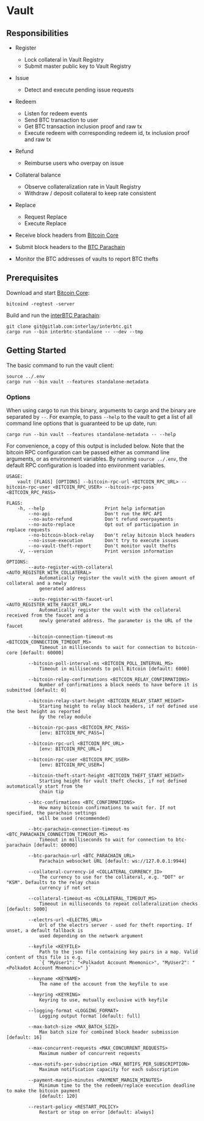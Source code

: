 # Vault

## Responsibilities

- Register
  - Lock collateral in Vault Registry
  - Submit master public key to Vault Registry
- Issue
  - Detect and execute pending issue requests
- Redeem
  - Listen for redeem events
  - Send BTC transaction to user
  - Get BTC transaction inclusion proof and raw tx
  - Execute redeem with corresponding redeem id, tx inclusion proof and raw tx
- Refund
  - Reimburse users who overpay on issue
- Collateral balance
  - Observe collateralization rate in Vault Registry
  - Withdraw / deposit collateral to keep rate consistent
- Replace
  - Request Replace
  - Execute Replace

- Receive block headers from [Bitcoin Core](https://github.com/bitcoin/bitcoin)
- Submit block headers to the [BTC Parachain](https://github.com/interlay/interbtc)
- Monitor the BTC addresses of vaults to report BTC thefts

## Prerequisites

Download and start [Bitcoin Core](https://bitcoin.org/en/bitcoin-core/):

```
bitcoind -regtest -server
```

Build and run the [interBTC Parachain](https://github.com/interlay/interbtc):

```
git clone git@gitlab.com:interlay/interbtc.git
cargo run --bin interbtc-standalone -- --dev --tmp
```

## Getting Started

The basic command to run the vault client:

```
source ../.env
cargo run --bin vault --features standalone-metadata
```

### Options

When using cargo to run this binary, arguments to cargo and the binary are separated by `--`. For example, to pass `--help` to the vault to get a list of all command line options that is guaranteed to be up date, run:

```
cargo run --bin vault --features standalone-metadata -- --help
```

For convenience, a copy of this output is included below. Note that the bitcoin RPC configuration can be passed either as command line arguments, or as environment variables. By running `source ../.env`, the default RPC configuration is loaded into environment variables. 

```
USAGE:
    vault [FLAGS] [OPTIONS] --bitcoin-rpc-url <BITCOIN_RPC_URL> --bitcoin-rpc-user <BITCOIN_RPC_USER> --bitcoin-rpc-pass <BITCOIN_RPC_PASS>

FLAGS:
    -h, --help                      Print help information
        --no-api                    Don't run the RPC API
        --no-auto-refund            Don't refund overpayments
        --no-auto-replace           Opt out of participation in replace requests
        --no-bitcoin-block-relay    Don't relay bitcoin block headers
        --no-issue-execution        Don't try to execute issues
        --no-vault-theft-report     Don't monitor vault thefts
    -V, --version                   Print version information

OPTIONS:
        --auto-register-with-collateral <AUTO_REGISTER_WITH_COLLATERAL>
            Automatically register the vault with the given amount of collateral and a newly
            generated address

        --auto-register-with-faucet-url <AUTO_REGISTER_WITH_FAUCET_URL>
            Automatically register the vault with the collateral received from the faucet and a
            newly generated address. The parameter is the URL of the faucet

        --bitcoin-connection-timeout-ms <BITCOIN_CONNECTION_TIMEOUT_MS>
            Timeout in milliseconds to wait for connection to bitcoin-core [default: 60000]

        --bitcoin-poll-interval-ms <BITCOIN_POLL_INTERVAL_MS>
            Timeout in milliseconds to poll Bitcoin [default: 6000]

        --bitcoin-relay-confirmations <BITCOIN_RELAY_CONFIRMATIONS>
            Number of confirmations a block needs to have before it is submitted [default: 0]

        --bitcoin-relay-start-height <BITCOIN_RELAY_START_HEIGHT>
            Starting height to relay block headers, if not defined use the best height as reported
            by the relay module

        --bitcoin-rpc-pass <BITCOIN_RPC_PASS>
            [env: BITCOIN_RPC_PASS=]

        --bitcoin-rpc-url <BITCOIN_RPC_URL>
            [env: BITCOIN_RPC_URL=]

        --bitcoin-rpc-user <BITCOIN_RPC_USER>
            [env: BITCOIN_RPC_USER=]

        --bitcoin-theft-start-height <BITCOIN_THEFT_START_HEIGHT>
            Starting height for vault theft checks, if not defined automatically start from the
            chain tip

        --btc-confirmations <BTC_CONFIRMATIONS>
            How many bitcoin confirmations to wait for. If not specified, the parachain settings
            will be used (recommended)

        --btc-parachain-connection-timeout-ms <BTC_PARACHAIN_CONNECTION_TIMEOUT_MS>
            Timeout in milliseconds to wait for connection to btc-parachain [default: 60000]

        --btc-parachain-url <BTC_PARACHAIN_URL>
            Parachain websocket URL [default: ws://127.0.0.1:9944]

        --collateral-currency-id <COLLATERAL_CURRENCY_ID>
            The currency to use for the collateral, e.g. "DOT" or "KSM". Defaults to the relay chain
            currency if not set

        --collateral-timeout-ms <COLLATERAL_TIMEOUT_MS>
            Timeout in milliseconds to repeat collateralization checks [default: 5000]

        --electrs-url <ELECTRS_URL>
            Url of the electrs server - used for theft reporting. If unset, a default fallback is
            used depending on the network argument

        --keyfile <KEYFILE>
            Path to the json file containing key pairs in a map. Valid content of this file is e.g.
            `{ "MyUser1": "<Polkadot Account Mnemonic>", "MyUser2": "<Polkadot Account Mnemonic>" }`

        --keyname <KEYNAME>
            The name of the account from the keyfile to use

        --keyring <KEYRING>
            Keyring to use, mutually exclusive with keyfile

        --logging-format <LOGGING_FORMAT>
            Logging output format [default: full]

        --max-batch-size <MAX_BATCH_SIZE>
            Max batch size for combined block header submission [default: 16]

        --max-concurrent-requests <MAX_CONCURRENT_REQUESTS>
            Maximum number of concurrent requests

        --max-notifs-per-subscription <MAX_NOTIFS_PER_SUBSCRIPTION>
            Maximum notification capacity for each subscription

        --payment-margin-minutes <PAYMENT_MARGIN_MINUTES>
            Minimum time to the the redeem/replace execution deadline to make the bitcoin payment
            [default: 120]

        --restart-policy <RESTART_POLICY>
            Restart or stop on error [default: always]
```
